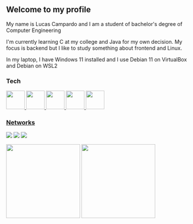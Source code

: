 ## Welcome to my profile

My name is Lucas Campardo and I am a student of bachelor's degree of Computer Engineering

I'm currently learning C at my college and Java for my own decision. My focus is backend but I like to study something about frontend and Linux.

In my laptop, I have Windows 11 installed and I use Debian 11 on VirtualBox and Debian on WSL2

  
  <!-- TECNOLOGIAS QUE TENHO DOMÍNIO -->
### Tech
<div display="inline_block">
 <a href="#" target="_blank"><img src="https://cdn.jsdelivr.net/gh/devicons/devicon/icons/c/c-original.svg" height="50px"/>
 <a href="#" target="_blank"><img src="https://cdn.jsdelivr.net/gh/devicons/devicon/icons/cplusplus/cplusplus-original.svg" height="50px"/>  
 <a href="#" target="_blank"><img src="https://cdn.jsdelivr.net/gh/devicons/devicon/icons/java/java-original.svg" height="50px"/>
 <a href="#" target="_blank"><img src="https://cdn.jsdelivr.net/gh/devicons/devicon/icons/git/git-plain.svg" height="50px"/>
 <a href="#" target="_blank"><img src="https://cdn.jsdelivr.net/gh/devicons/devicon/icons/mysql/mysql-plain.svg" height="50px"/>
</div>
   
<!-- INFORMAÇÕES ADICIONAIS -->
### Networks
  <a href="https://www.linkedin.com/in/lucascampardo/" target="_blank"><img src="https://img.shields.io/badge/-LinkedIn-%230077B5?style=for-the-badge&logo=linkedin&logoColor=white" target="_blank"></a>
  <a href="mailto:lucascampardo@outlook.com" target="_blank"><img src="https://img.shields.io/badge/Microsoft_Outlook-0078D4?style=for-the-badge&logo=microsoft-outlook&logoColor=white" target="_blank"></a>
  <a href="https://www.twitter.com/proglucas_" target="_blank"><img src="https://img.shields.io/badge/Twitter-1DA1F2?style=for-the-badge&logo=twitter&logoColor=white"></a>
 

<!-- GITHUB STATUS -->
 <a href="https://github-readme-stats-git-masterrstaa-rickstaa.vercel.app/api?username=lucascampardo" target="_blank"><img height="200em" src="https://github-readme-stats-git-masterrstaa-rickstaa.vercel.app/api?username=lucascampardo&theme=tokyonight"></a>
 <a href="https://github-readme-stats.vercel.app/api/top-langs/?username=lucascampardo" target="_blank"><img height="200em" src="https://github-readme-stats.vercel.app/api/top-langs/?username=lucascampardo&theme=tokyonight"></a>
